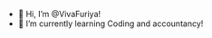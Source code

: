 - 👋 Hi, I’m @VivaFuriya!
- 🌱 I’m currently learning Coding and accountancy!

<!---
VivaFuriya/VivaFuriya is a ✨ special ✨ repository because its `README.md` (this file) appears on your GitHub profile.
You can click the Preview link to take a look at your changes.
--->

